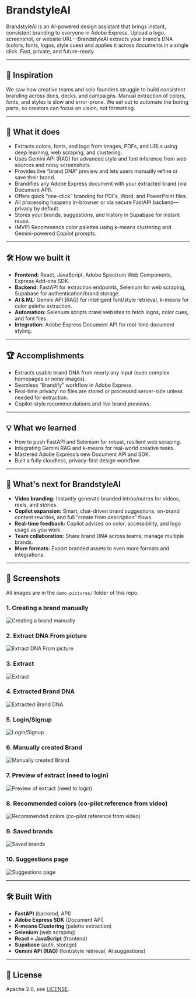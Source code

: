 # BrandstyleAI

BrandstyleAI is an AI-powered design assistant that brings instant, consistent branding to everyone in Adobe Express. Upload a logo, screenshot, or website URL—BrandstyleAI extracts your brand’s DNA (colors, fonts, logos, style cues) and applies it across documents in a single click. Fast, private, and future-ready.

---

## 🚀 Inspiration

We saw how creative teams and solo founders struggle to build consistent branding across docs, decks, and campaigns. Manual extraction of colors, fonts, and styles is slow and error-prone. We set out to automate the boring parts, so creators can focus on vision, not formatting.

---

## 🧠 What it does

- Extracts colors, fonts, and logo from images, PDFs, and URLs using deep learning, web scraping, and clustering.
- Uses Gemini API (RAG) for advanced style and font inference from web sources and noisy screenshots.
- Provides live “brand DNA” preview and lets users manually refine or save their brand.
- Brandifies any Adobe Express document with your extracted brand (via Document API).
- Offers quick “one-click” branding for PDFs, Word, and PowerPoint files.
- All processing happens in-browser or via secure FastAPI backend—privacy by default.
- Stores your brands, suggestions, and history in Supabase for instant reuse.
- (MVP) Recommends color palettes using k-means clustering and Gemini-powered Copilot prompts.

---

## 🛠️ How we built it

- **Frontend:** React, JavaScript, Adobe Spectrum Web Components, Express Add-ons SDK.
- **Backend:** FastAPI for extraction endpoints, Selenium for web scraping, Supabase for authentication/brand storage.
- **AI & ML:** Gemini API (RAG) for intelligent font/style retrieval, k-means for color palette extraction.
- **Automation:** Selenium scripts crawl websites to fetch logos, color cues, and font files.
- **Integration:** Adobe Express Document API for real-time document styling.

---

## 🏆 Accomplishments

- Extracts usable brand DNA from nearly any input (even complex homepages or noisy images).
- Seamless “Brandify” workflow in Adobe Express.
- Real-time privacy: no files are stored or processed server-side unless needed for extraction.
- Copilot-style recommendations and live brand previews.

---

## 💡 What we learned

- How to push FastAPI and Selenium for robust, resilient web scraping.
- Integrating Gemini RAG and k-means for real-world creative tasks.
- Mastered Adobe Express’s new Document API and SDK.
- Built a fully cloudless, privacy-first design workflow.

---

## 🚦 What's next for BrandstyleAI

- **Video branding:** Instantly generate branded intros/outros for videos, reels, and stories.
- **Copilot expansion:** Smart, chat-driven brand suggestions, on-brand content rewrites, and full “create from description” flows.
- **Real-time feedback:** Copilot advises on color, accessibility, and logo usage as you work.
- **Team collaboration:** Share brand DNA across teams; manage multiple brands.
- **More formats:** Export branded assets to even more formats and integrations.

---

## 📸 Screenshots

All images are in the `demo-pictures/` folder of this repo.

### 1. Creating a brand manually
![Creating a brand manually](demo-pictures\Creating_a_brand_manually.jpeg)

### 2. Extract DNA From picture
![Extract DNA From picture](demo-pictures\Extract_DNA_From_picture.jpeg)

### 3. Extract
![Extract](demo-pictures/Extract.jpeg)

### 4. Extracted Brand DNA
![Extracted Brand DNA](demo-pictures/Extracted_Brand_DNA.jpeg)

### 5. Login/Signup
![Login/Signup](demo-pictures/Login_signup.jpeg)

### 6. Manually created Brand
![Manually created Brand](demo-pictures/Manually_created_Brand.jpeg)

### 7. Preview of extract (need to login)
![Preview of extract (need to login)](demo-pictures/Preview_of_extract_(need_to_login).jpeg)

### 8. Recommended colors (co-pilot reference from video)
![Recommended colors (co-pilot reference from video)](demo-pictures/Recommended_colors_(co-pilot_refrence_from_video).jpeg)

### 9. Saved brands
![Saved brands](demo-pictures/Saved_brands.jpeg)

### 10. Suggestions page
![Suggestions page](demo-pictures/Suggestions_page.jpeg)

---

## 🛠️ Built With

- **FastAPI** (backend, API)
- **Adobe Express SDK** (Document API)
- **K-means Clustering** (palette extraction)
- **Selenium** (web scraping)
- **React + JavaScript** (frontend)
- **Supabase** (auth, storage)
- **Gemini API (RAG)** (font/style retrieval, AI suggestions)

---

## 📝 License

Apache 2.0, see [LICENSE](LICENSE).